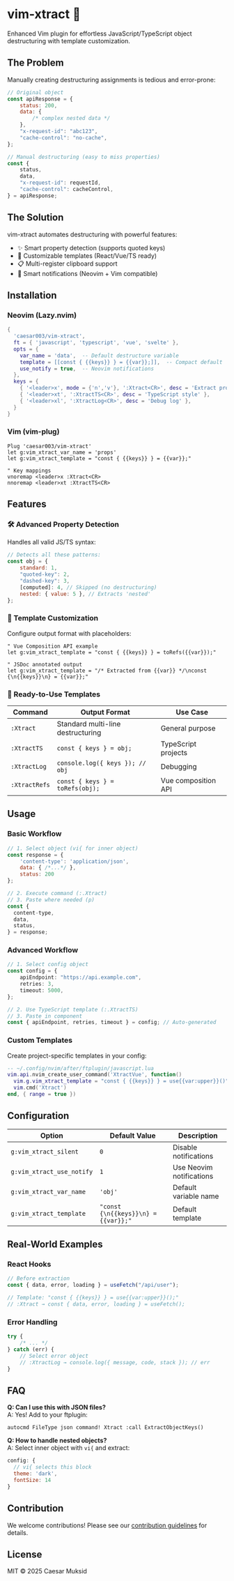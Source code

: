# vim-xtract 🚀

Enhanced Vim plugin for effortless JavaScript/TypeScript object destructuring with template customization.

## The Problem

Manually creating destructuring assignments is tedious and error-prone:

```javascript
// Original object
const apiResponse = {
    status: 200,
    data: {
        /* complex nested data */
    },
    "x-request-id": "abc123",
    "cache-control": "no-cache",
};

// Manual destructuring (easy to miss properties)
const {
    status,
    data,
    "x-request-id": requestId,
    "cache-control": cacheControl,
} = apiResponse;
```

## The Solution

vim-xtract automates destructuring with powerful features:

-   ✨ Smart property detection (supports quoted keys)
-   🎨 Customizable templates (React/Vue/TS ready)
-   📋 Multi-register clipboard support
-   🔔 Smart notifications (Neovim + Vim compatible)

## Installation

### Neovim (Lazy.nvim)

```lua
{
  'caesar003/vim-xtract',
  ft = { 'javascript', 'typescript', 'vue', 'svelte' },
  opts = {
    var_name = 'data',  -- Default destructure variable
    template = [[const { {{keys}} } = {{var}};]],  -- Compact default
    use_notify = true,  -- Neovim notifications
  },
  keys = {
    { '<leader>x', mode = {'n','v'}, ':Xtract<CR>', desc = 'Extract properties' },
    { '<leader>xt', ':XtractTS<CR>', desc = 'TypeScript style' },
    { '<leader>xl', ':XtractLog<CR>', desc = 'Debug log' },
  }
}
```

### Vim (vim-plug)

```vim
Plug 'caesar003/vim-xtract'
let g:vim_xtract_var_name = 'props'
let g:vim_xtract_template = "const { {{keys}} } = {{var}};"

" Key mappings
vnoremap <leader>x :Xtract<CR>
nnoremap <leader>xt :XtractTS<CR>
```

## Features

### 🛠️ Advanced Property Detection

Handles all valid JS/TS syntax:

```javascript
// Detects all these patterns:
const obj = {
    standard: 1,
    "quoted-key": 2,
    "dashed-key": 3,
    [computed]: 4, // Skipped (no destructuring)
    nested: { value: 5 }, // Extracts 'nested'
};
```

### 🎨 Template Customization

Configure output format with placeholders:

```vim
" Vue Composition API example
let g:vim_xtract_template = "const { {{keys}} } = toRefs({{var}});"

" JSDoc annotated output
let g:vim_xtract_template = "/* Extracted from {{var}} */\nconst {\n{{keys}}\n} = {{var}};"
```

### 🔌 Ready-to-Use Templates

| Command       | Output Format                     | Use Case            |
| ------------- | --------------------------------- | ------------------- |
| `:Xtract`     | Standard multi-line destructuring | General purpose     |
| `:XtractTS`   | `const { keys } = obj;`           | TypeScript projects |
| `:XtractLog`  | `console.log({ keys }); // obj`   | Debugging           |
| `:XtractRefs` | `const { keys } = toRefs(obj);`   | Vue composition API |

## Usage

### Basic Workflow

```javascript
// 1. Select object (vi{ for inner object)
const response = {
    'content-type': 'application/json',
    data: { /*...*/ },
    status: 200
};

// 2. Execute command (:.Xtract)
// 3. Paste where needed (p)
const {
  content-type,
  data,
  status,
} = response;
```

### Advanced Workflow

```typescript
// 1. Select config object
const config = {
    apiEndpoint: "https://api.example.com",
    retries: 3,
    timeout: 5000,
};

// 2. Use TypeScript template (:.XtractTS)
// 3. Paste in component
const { apiEndpoint, retries, timeout } = config; // Auto-generated
```

### Custom Templates

Create project-specific templates in your config:

```lua
-- ~/.config/nvim/after/ftplugin/javascript.lua
vim.api.nvim_create_user_command('XtractVue', function()
  vim.g.vim_xtract_template = "const { {{keys}} } = use{{var:upper}}()"
  vim.cmd('Xtract')
end, { range = true })
```

## Configuration

| Option                    | Default Value                       | Description              |
| ------------------------- | ----------------------------------- | ------------------------ |
| `g:vim_xtract_silent`     | `0`                                 | Disable notifications    |
| `g:vim_xtract_use_notify` | `1`                                 | Use Neovim notifications |
| `g:vim_xtract_var_name`   | `'obj'`                             | Default variable name    |
| `g:vim_xtract_template`   | `"const {\n{{keys}}\n} = {{var}};"` | Default template         |

## Real-World Examples

### React Hooks

```javascript
// Before extraction
const { data, error, loading } = useFetch("/api/user");

// Template: "const { {{keys}} } = use{{var:upper}}();"
// :Xtract → const { data, error, loading } = useFetch();
```

### Error Handling

```javascript
try {
    /* ... */
} catch (err) {
    // Select error object
    // :XtractLog → console.log({ message, code, stack }); // err
}
```

## FAQ

**Q: Can I use this with JSON files?**  
A: Yes! Add to your ftplugin:

```vim
autocmd FileType json command! Xtract :call ExtractObjectKeys()
```

**Q: How to handle nested objects?**  
A: Select inner object with `vi{` and extract:

```javascript
config: {
  // vi{ selects this block
  theme: 'dark',
  fontSize: 14
}
```

## Contribution

We welcome contributions! Please see our [contribution guidelines](https://github.com/caesar003/vim-xtract/CONTRIBUTING.md) for details.

## License

MIT © 2025 Caesar Muksid
